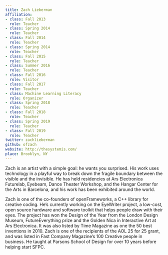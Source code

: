 ```yaml
---
title: Zach Lieberman
affiliation:
- class: Fall 2013
  role: Teacher
- class: Spring 2014
  role: Teacher
- class: Fall 2014
  role: Teacher
- class: Spring 2014
  role: Teacher
- class: Fall 2015
  role: Teacher
- class: Summer 2016
  role: Teacher
- class: Fall 2016
  role: Visitor
- class: Fall 2017
  role: Teacher
- class: Machine Learning Literacy
  role: Organizer
- class: Spring 2018
  role: Teacher
- class: Fall 2018
  role: Teacher
- class: Spring 2019
  role: Teacher
- class: Fall 2019
  role: Teacher
twitter: zachlieberman
github: ofzach
website: http://thesystemis.com/
place: Brooklyn, NY
---
```

Zach is an artist with a simple goal: he wants you surprised. His work uses technology in a playful way to break down the fragile boundary between the visible and the invisible. He has held residencies at Ars Electronica Futurelab, Eyebeam, Dance Theater Workshop, and the Hangar Center for the Arts in Barcelona, and his work has been exhibited around the world.

Zach is one of the co-founders of openFrameworks, a C++ library for creative coding. He’s currently working on the EyeWriter project, a low-cost, open source hardware and software toolkit that helps people draw with their eyes. The project has won the Design of the Year from the London Design Museum, FutureEverything prize and the Golden Nica in Interactive Art at Ars Electronica. It was also listed by Time Magazine as one the 50 best inventions in 2010. Zach is one of the recipients of the AOL 25 for 25 grant, and was listed in Fast Company Magazine’s 100 Creative people in business. He taught at Parsons School of Design for over 10 years before helping start SFPC.
